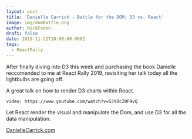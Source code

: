 ```yaml
---
layout: post
title: 'Danielle Carrick - Battle for the DOM: D3 vs. React'
image: img/domBattle.png
author: NickFoden
draft: false
date: 2019-11-22T10:00:00.000Z
tags:
  - ReactRally
---
```


After finally diving into D3 this week and purchasing the book Danielle reccomended to me at React Rally 2019, revisiting her talk today all the lightbulbs are going off.

A great talk on how to render D3 charts within React.

`video: https://www.youtube.com/watch?v=S3YOcZ0F9vQ`

Let React render the visual and manipulate the Dom, and use D3 for all the data manipulation.

<a href="http://daniellecarrick.com/" target="_blank" rel="noopener noreferrer" title="Danielle Carrick's Site" >DanielleCarrick.com </a>
<br/>
